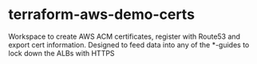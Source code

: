 # terraform-aws-demo-certs
Workspace to create AWS ACM certificates, register with Route53 and export cert information.  Designed to feed data into any of the *-guides to lock down the ALBs with HTTPS
